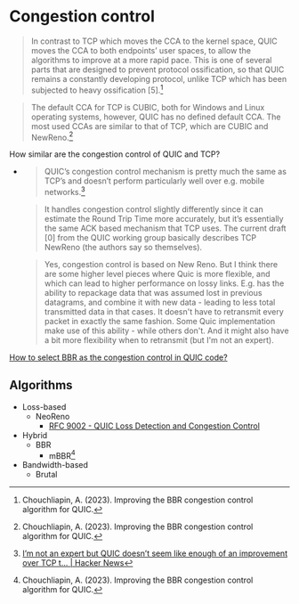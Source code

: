 # Congestion control
> In contrast to TCP which moves the CCA to the kernel space, QUIC moves the CCA to both endpoints’ user spaces, to allow the algorithms to improve at a more rapid pace. This is one of several parts that are designed to prevent protocol ossification, so that QUIC remains a constantly developing protocol, unlike TCP which has been subjected to heavy ossification [5].[^chouchliapinImprovingBBRCongestion2023]

> The default CCA for TCP is CUBIC, both for Windows and Linux operating systems, however, QUIC has no defined default CCA. The most used CCAs are similar to that of TCP, which are CUBIC and NewReno.[^chouchliapinImprovingBBRCongestion2023]

How similar are the congestion control of QUIC and TCP?
- > QUIC’s congestion control mechanism is pretty much the same as TCP’s and doesn’t perform particularly well over e.g. mobile networks.[^hn]

  > It handles congestion control slightly differently since it can estimate the Round Trip Time more accurately, but it’s essentially the same ACK based mechanism that TCP uses. The current draft [0] from the QUIC working group basically describes TCP NewReno (the authors say so themselves).

  > Yes, congestion control is based on New Reno. But I think there are some higher level pieces where Quic is more flexible, and which can lead to higher performance on lossy links. E.g. has the ability to repackage data that was assumed lost in previous datagrams, and combine it with new data - leading to less total transmitted data in that cases. It doesn't have to retransmit every packet in exactly the same fashion. Some Quic implementation make use of this ability - while others don't. And it might also have a bit more flexibility when to retransmit (but I'm not an expert).

[How to select BBR as the congestion control in QUIC code?](https://groups.google.com/a/chromium.org/g/proto-quic/c/g27OSwdBeqM)

## Algorithms
- Loss-based
  - NeoReno
    - [RFC 9002 - QUIC Loss Detection and Congestion Control](https://datatracker.ietf.org/doc/rfc9002/)
- Hybrid
  - BBR
    - mBBR[^chouchliapinImprovingBBRCongestion2023]
- Bandwidth-based
  - Brutal


[^chouchliapinImprovingBBRCongestion2023]: Chouchliapin, A. (2023). Improving the BBR congestion control algorithm for QUIC.
[^hn]: [I’m not an expert but QUIC doesn’t seem like enough of an improvement over TCP t... | Hacker News](https://news.ycombinator.com/item?id=24710737)
